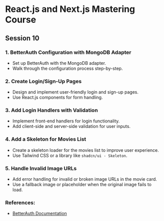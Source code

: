 # React.js and Next.js Mastering Course

## Session 10

### 1. BetterAuth Configuration with MongoDB Adapter

- Set up BetterAuth with the MongoDB adapter.
- Walk through the configuration process step-by-step.

### 2. Create Login/Sign-Up Pages

- Design and implement user-friendly login and sign-up pages.
- Use React.js components for form handling.

### 3. Add Login Handlers with Validation

- Implement front-end handlers for login functionality.
- Add client-side and server-side validation for user inputs.

### 4. Add a Skeleton for Movies List

- Create a skeleton loader for the movies list to improve user experience.
- Use Tailwind CSS or a library like `shadcn/ui - Skeleton`.

### 5. Handle Invalid Image URLs

- Add error handling for invalid or broken image URLs in the movie card.
- Use a fallback image or placeholder when the original image fails to load.

### References:

- [BetterAuth Documentation](https://www.better-auth.com/docs/introduction)
